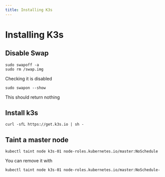 ```yaml
---
title: Installing K3s
---
```


# Installing K3s

## Disable Swap

```shell
sudo swapoff -a
sudo rm /swap.img
```

Checking it is disabled

```shell
sudo swapon --show
```

This should return nothing

## Install k3s

```shell
curl -sfL https://get.k3s.io | sh -
```

## Taint a master node

```shell
kubectl taint node k3s-01 node-roles.kubernetes.io/master:NoSchedule
```

You can remove it with

```shell
kubectl taint node k3s-01 node-roles.kubernetes.io/master:NoSchedule-
```

